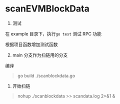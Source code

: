 # scanEVMBlockData

1. 测试

在 example 目录下，执行```go test``` 测试 RPC 功能 

根据项目函数增加测试函数

2. main 分支作为扫链用的分支
      

编译 
> go build ./scanblockdata.go

1. 开始扫链

>  nohup ./scanblockdata >> scandata.log 2>&1 &


